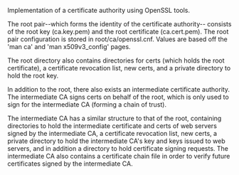 Implementation of a certificate authority using OpenSSL tools.

The root pair--which forms the identity of the certificate authority-- consists of the root key (ca.key.pem) and the root certificate (ca.cert.pem). The root pair configuration is stored in root/ca/openssl.cnf. Values are based off the 'man ca' and 'man x509v3_config' pages.

The root directory also contains directories for certs (which holds the root certificate), a certificate revocation list, new certs, and a private directory to hold the root key.

In addition to the root, there also exists an intermediate certificate authority. The intermediate CA signs certs on behalf of the root, which is only used to sign for the intermediate CA (forming a chain of trust).

The intermediate CA has a similar structure to that of the root, containing directories to hold the intermediate certificate and certs of web servers signed by the intermediate CA, a certificate revocation list, new certs, a private directory to hold the intermediate CA's key and keys issued to web servers, and in addition a directory to hold certificate signing requests. The intermediate CA also contains a certificate chain file in order to verify future certificates signed by the intermediate CA. 
